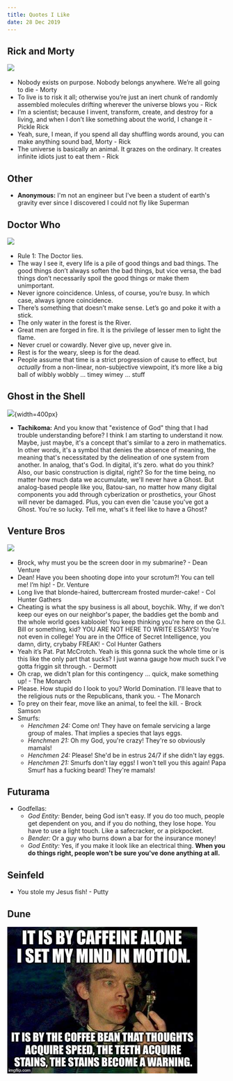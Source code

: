 ```yaml
---
title: Quotes I Like
date: 28 Dec 2019
---
```


## Rick and Morty

![](https://media4.giphy.com/media/QxNUlSv1uQvEFRiTmi/giphy.gif?cid=790b7611d33b37625e28ee0b91cf367b372416202f63f8a3&rid=giphy.gif&ct=g)

- Nobody exists on purpose. Nobody belongs anywhere. We’re all going to die - Morty
- To live is to risk it all; otherwise you’re just an inert chunk of randomly assembled molecules drifting wherever the universe blows you - Rick
- I’m a scientist; because I invent, transform, create, and destroy for a living, and when I don’t like something about the world, I change it - Pickle Rick
- Yeah, sure, I mean, if you spend all day shuffling words around, you can make anything sound bad, Morty - Rick
- The universe is basically an animal. It grazes on the ordinary. It creates infinite idiots just to eat them - Rick

## Other

- **Anonymous:** I'm not an engineer but I've been a student of earth's gravity ever since I discovered I could not fly like Superman

## Doctor Who

![](https://media.giphy.com/media/WjAkQjz7h9ESA/giphy.gif)

- Rule 1: The Doctor lies.
- The way I see it, every life is a pile of good things and bad things. The good things don’t always soften the bad things, but vice versa, the bad things don’t necessarily spoil the good things or make them unimportant.
- Never ignore coincidence. Unless, of course, you’re busy. In which case, always ignore coincidence.
- There’s something that doesn’t make sense. Let’s go and poke it with a stick.
- The only water in the forest is the River.
- Great men are forged in fire. It is the privilege of lesser men to light the flame.
- Never cruel or cowardly. Never give up, never give in.
- Rest is for the weary, sleep is for the dead.
- People assume that time is a strict progression of cause to effect, but *actually* from a non-linear, non-subjective viewpoint, it’s more like a big ball of wibbly wobbly ... timey wimey ... stuff

## Ghost in the Shell

![](https://i.pinimg.com/originals/92/ac/a5/92aca5c943f306aac225cd6f2839e0bb.gif){width=400px}

- **Tachikoma:** And you know that "existence of God" thing that I had trouble understanding before? I think I am starting to understand it now. Maybe, just maybe, it's a concept that's similar to a zero in mathematics. In other words, it's a symbol that denies the absence of meaning, the meaning that's necessitated by the delineation of one system from another. In analog, that's God. In digital, it's zero. what do you think? Also, our basic construction is digital, right? So for the time being, no matter how much data we accumulate, we'll never have a Ghost. But analog-based people like you, Batou-san, no matter how many digital components you add through cyberization or prosthetics, your Ghost will never be damaged. Plus, you can even die 'cause you've got a Ghost. You're so lucky. Tell me, what's it feel like to have a Ghost?

## Venture Bros

![](https://31.media.tumblr.com/7805c5e6692617764fe12f34c035610d/tumblr_mqshxfEA4G1stjrslo1_250.gif)

- Brock, why must you be the screen door in my submarine? - Dean Venture
- Dean! Have you been shooting dope into your scrotum?! You can tell me! I’m hip! - Dr. Venture
- Long live that blonde-haired, buttercream frosted murder-cake! - Col Hunter Gathers
- Cheating is what the spy business is all about, boychik. Why, if we don't keep our eyes on our neighbor's paper, the baddies get the bomb and the whole world goes kablooie! You keep thinking you're here on the G.I. Bill or something, kid? YOU ARE NOT HERE TO WRITE ESSAYS! You're not even in college! You are in the Office of Secret Intelligence, you damn, dirty, crybaby FREAK! - Col Hunter Gathers
- Yeah it’s Pat. Pat McCrotch. Yeah is this gonna suck the whole time or is this like the only part that sucks? I just wanna gauge how much suck I’ve gotta friggin sit through. - Dermott
- Oh crap, we didn't plan for this contingency ... quick, make something up! - The Monarch
- Please. How stupid do I look to you? World Domination. I'll leave that to the religious nuts or the Republicans, thank you. - The Monarch
- To prey on their fear, move like an animal, to feel the kill. - Brock Samson
- Smurfs:
    - *Henchmen 24:* Come on! They have on female servicing a large group of males. That implies a species that lays eggs.
    - *Henchmen 21:* Oh my God, you're crazy! They're so obviously mamals!
    - *Henchmen 24:* Please! She'd be in estrus 24/7 if she didn't lay eggs.
    - *Henchmen 21:* Smurfs don't lay eggs! I won't tell you this again! Papa Smurf has a fucking beard! They're mamals!


## Futurama

- Godfellas:
    - *God Entity:* Bender, being God isn't easy. If you do too much, people get dependent on you, and if you do nothing, they lose hope. You have to use a light touch. Like a safecracker, or a pickpocket.
    - *Bender:* Or a guy who burns down a bar for the insurance money!
    - *God Entity:* Yes, if you make it look like an electrical thing. **When you do things right, people won't be sure you've done anything at all.**

## Seinfeld

- You stole my Jesus fish! - Putty

## Dune

![](dune.png)
